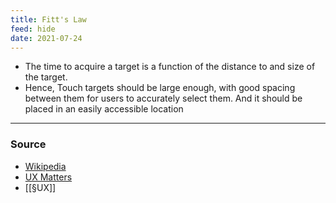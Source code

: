 ```yaml
---
title: Fitt's Law
feed: hide
date: 2021-07-24
---
```


- The time to acquire a target is a function of the distance to and size of the target. 
- Hence, Touch targets should be large enough, with good spacing between them for users to accurately select them. And it should be placed in an easily accessible location


--- 
### Source
- [Wikipedia](https://en.wikipedia.org/wiki/Fitts%27s_law)
- [UX Matters](https://www.uxmatters.com/mt/archives/2017/03/design-for-fingers-touch-and-people-part-1.php)
- [[§UX]]